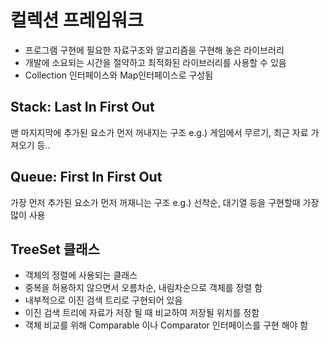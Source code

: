 # 컬렉션 프레임워크
- 프로그램 구현에 필요한 자료구조와 알고리즘을 구현해 놓은 라이브러리
- 개발에 소요되는 시간을 절약하고 최적화된 라이브러리를 사용할 수 있음
- Collection 인터페이스와 Map인터페이스로 구성됨

## Stack: Last In First Out 
맨 마지지막에 추가된 요소가 먼저 꺼내지는 구조
e.g.) 게임에서 무르기, 최근 자료 가져오기 등..

## Queue: First In First Out
가장 먼저 추가된 요소가 먼저 꺼재니는 구조
e.g.) 선착순, 대기열 등을 구현할때 가장 많이 사용

## TreeSet 클래스
- 객체의 정렬에 사용되는 클래스
- 중복을 허용하지 않으면서 오름차순, 내림차순으로 객체를 정렬 함
- 내부적으로 이진 검색 트리로 구현되어 있음
- 이진 검색 트리에 자료가 저장 될 때 비교하여 저장될 위치를 정함
- 객체 비교를 위해 Comparable 이나 Comparator 인터페이스를 구현 해야 함
